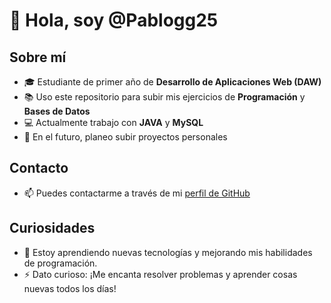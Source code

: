 # 👋 Hola, soy @Pablogg25

## Sobre mí
- 🎓 Estudiante de primer año de **Desarrollo de Aplicaciones Web (DAW)**
- 📚 Uso este repositorio para subir mis ejercicios de **Programación** y **Bases de Datos**
- 💻 Actualmente trabajo con **JAVA** y **MySQL**
- 🚀 En el futuro, planeo subir proyectos personales

## Contacto
- 📫 Puedes contactarme a través de mi [perfil de GitHub](https://github.com/Pablogg25)

## Curiosidades
- 🌱 Estoy aprendiendo nuevas tecnologías y mejorando mis habilidades de programación.
- ⚡ Dato curioso: ¡Me encanta resolver problemas y aprender cosas nuevas todos los días!

<!----
Pablogg25/Pablogg25 es un repositorio ✨ especial ✨ porque su `README.md` (este archivo) aparece en tu perfil de GitHub.
Puedes hacer clic en el enlace de vista previa para ver tus cambios.
--->
